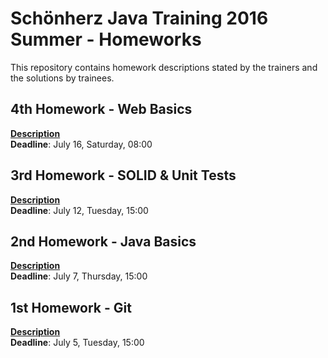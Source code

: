 # Schönherz Java Training 2016 Summer - Homeworks

This repository contains homework descriptions stated by the trainers and the solutions by trainees.

4th Homework - Web Basics
---
**[Description](https://github.com/schonherz-java-ee-2016-summer/homework/blob/master/4.HomeWork.txt)**  
**Deadline**: July 16, Saturday, 08:00

3rd Homework - SOLID & Unit Tests
---
**[Description](https://github.com/schonherz-java-ee-2016-summer/homework/blob/master/3.HomeWork.txt)**  
**Deadline**: July 12, Tuesday, 15:00

2nd Homework - Java Basics
---
**[Description](https://github.com/schonherz-java-ee-2016-summer/homework/blob/master/2.HomeWork.md)**  
**Deadline**: July 7, Thursday, 15:00

1st Homework - Git
---
**[Description](https://github.com/schonherz-java-ee-2016-summer/homework/blob/master/1.HomeWork.txt)**  
**Deadline**: July 5, Tuesday, 15:00
